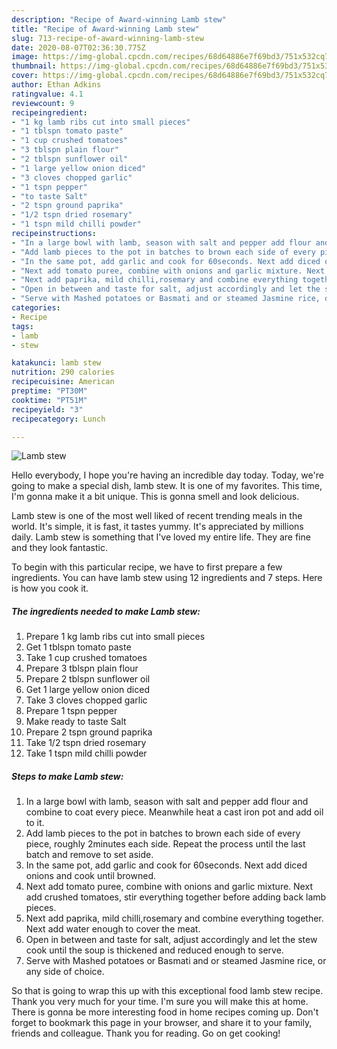 ```yaml
---
description: "Recipe of Award-winning Lamb stew"
title: "Recipe of Award-winning Lamb stew"
slug: 713-recipe-of-award-winning-lamb-stew
date: 2020-08-07T02:36:30.775Z
image: https://img-global.cpcdn.com/recipes/68d64886e7f69bd3/751x532cq70/lamb-stew-recipe-main-photo.jpg
thumbnail: https://img-global.cpcdn.com/recipes/68d64886e7f69bd3/751x532cq70/lamb-stew-recipe-main-photo.jpg
cover: https://img-global.cpcdn.com/recipes/68d64886e7f69bd3/751x532cq70/lamb-stew-recipe-main-photo.jpg
author: Ethan Adkins
ratingvalue: 4.1
reviewcount: 9
recipeingredient:
- "1 kg lamb ribs cut into small pieces"
- "1 tblspn tomato paste"
- "1 cup crushed tomatoes"
- "3 tblspn plain flour"
- "2 tblspn sunflower oil"
- "1 large yellow onion diced"
- "3 cloves chopped garlic"
- "1 tspn pepper"
- "to taste Salt"
- "2 tspn ground paprika"
- "1/2 tspn dried rosemary"
- "1 tspn mild chilli powder"
recipeinstructions:
- "In a large bowl with lamb, season with salt and pepper add flour and combine to coat every piece. Meanwhile heat a cast iron pot and add oil to it."
- "Add lamb pieces to the pot in batches to brown each side of every piece, roughly 2minutes each side. Repeat the process until the last batch and remove to set aside."
- "In the same pot, add garlic and cook for 60seconds. Next add diced onions and cook until browned."
- "Next add tomato puree, combine with onions and garlic mixture. Next add crushed tomatoes, stir everything together before adding back lamb pieces."
- "Next add paprika, mild chilli,rosemary and combine everything together. Next add water enough to cover the meat."
- "Open in between and taste for salt, adjust accordingly and let the stew cook until the soup is thickened and reduced enough to serve."
- "Serve with Mashed potatoes or Basmati and or steamed Jasmine rice, or any side of choice."
categories:
- Recipe
tags:
- lamb
- stew

katakunci: lamb stew 
nutrition: 290 calories
recipecuisine: American
preptime: "PT30M"
cooktime: "PT51M"
recipeyield: "3"
recipecategory: Lunch

---
```



![Lamb stew](https://img-global.cpcdn.com/recipes/68d64886e7f69bd3/751x532cq70/lamb-stew-recipe-main-photo.jpg)

Hello everybody, I hope you're having an incredible day today. Today, we're going to make a special dish, lamb stew. It is one of my favorites. This time, I'm gonna make it a bit unique. This is gonna smell and look delicious.



Lamb stew is one of the most well liked of recent trending meals in the world. It's simple, it is fast, it tastes yummy. It's appreciated by millions daily. Lamb stew is something that I've loved my entire life. They are fine and they look fantastic.


To begin with this particular recipe, we have to first prepare a few ingredients. You can have lamb stew using 12 ingredients and 7 steps. Here is how you cook it.

<!--inarticleads1-->

##### The ingredients needed to make Lamb stew:

1. Prepare 1 kg lamb ribs cut into small pieces
1. Get 1 tblspn tomato paste
1. Take 1 cup crushed tomatoes
1. Prepare 3 tblspn plain flour
1. Prepare 2 tblspn sunflower oil
1. Get 1 large yellow onion diced
1. Take 3 cloves chopped garlic
1. Prepare 1 tspn pepper
1. Make ready to taste Salt
1. Prepare 2 tspn ground paprika
1. Take 1/2 tspn dried rosemary
1. Take 1 tspn mild chilli powder




<!--inarticleads2-->

##### Steps to make Lamb stew:

1. In a large bowl with lamb, season with salt and pepper add flour and combine to coat every piece. Meanwhile heat a cast iron pot and add oil to it.
1. Add lamb pieces to the pot in batches to brown each side of every piece, roughly 2minutes each side. Repeat the process until the last batch and remove to set aside.
1. In the same pot, add garlic and cook for 60seconds. Next add diced onions and cook until browned.
1. Next add tomato puree, combine with onions and garlic mixture. Next add crushed tomatoes, stir everything together before adding back lamb pieces.
1. Next add paprika, mild chilli,rosemary and combine everything together. Next add water enough to cover the meat.
1. Open in between and taste for salt, adjust accordingly and let the stew cook until the soup is thickened and reduced enough to serve.
1. Serve with Mashed potatoes or Basmati and or steamed Jasmine rice, or any side of choice.




So that is going to wrap this up with this exceptional food lamb stew recipe. Thank you very much for your time. I'm sure you will make this at home. There is gonna be more interesting food in home recipes coming up. Don't forget to bookmark this page in your browser, and share it to your family, friends and colleague. Thank you for reading. Go on get cooking!
